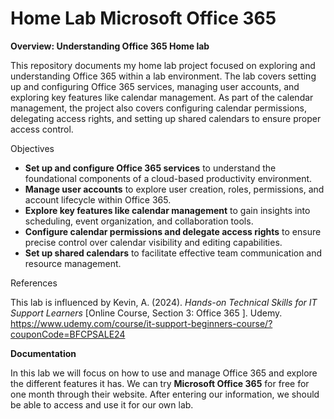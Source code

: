 # Home Lab Microsoft Office 365

**Overview: Understanding Office 365 Home lab**

This repository documents my home lab project focused on exploring and understanding Office 365 within a lab environment. The lab covers setting up and configuring Office 365 services, managing user accounts, and exploring key features like calendar management.  As part of the calendar management, the project also covers configuring calendar permissions, delegating access rights, and setting up shared calendars to ensure proper access control. 

Objectives

- **Set up and configure Office 365 services** to understand the foundational components of a cloud-based productivity environment.
- **Manage user accounts** to explore user creation, roles, permissions, and account lifecycle within Office 365.
- **Explore key features like calendar management** to gain insights into scheduling, event organization, and collaboration tools.
- **Configure calendar permissions and delegate access rights** to ensure precise control over calendar visibility and editing capabilities.
- **Set up shared calendars** to facilitate effective team communication and resource management.

References 

This lab is influenced by Kevin, A. (2024). *Hands-on Technical Skills for IT Support Learners* [Online Course, Section 3: Office 365 ]. Udemy. https://www.udemy.com/course/it-support-beginners-course/?couponCode=BFCPSALE24

**Documentation** 

In this lab we will focus on how to use and manage Office 365 and explore the different features it has. We can try **Microsoft Office 365** for free for one month through their website. After entering our information, we should be able to access and use it for our own lab.
